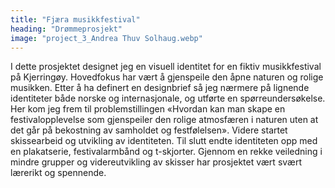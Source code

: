 ```yaml
---
title: "Fjæra musikkfestival"
heading: "Drømmeprosjekt"
image: "project_3_Andrea Thuv Solhaug.webp"
---
```


I dette prosjektet designet jeg en visuell identitet for en fiktiv musikkfestival på Kjerringøy. Hovedfokus har vært å gjenspeile den åpne naturen og rolige musikken. Etter å ha definert en designbrief så jeg nærmere på lignende identiteter både norske og internasjonale, og utførte en spørreundersøkelse. Her kom jeg frem til problemstillingen «Hvordan kan man skape en festivalopplevelse som gjenspeiler den rolige atmosfæren i naturen uten at det går på bekostning av samholdet og festfølelsen». Videre startet skissearbeid og utvikling av identiteten. Til slutt endte identiteten opp med en plakatserie, festivalarmbånd og t-skjorter. Gjennom en rekke veiledning i mindre grupper og videreutvikling av skisser har prosjektet vært svært lærerikt og spennende.
